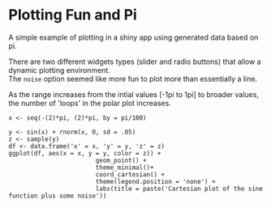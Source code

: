 # Plotting Fun and Pi
A simple example of plotting in a shiny app using generated data based on pi.

There are two different widgets types (slider and radio buttons) that allow a dynamic plotting environment.  
The `noise` option seemed like more fun to plot more than essentially a line.  

As the range increases from the intial values [-1pi to 1pi] to broader values, the number of 'loops' in the
polar plot increases.

```{r, echo = FALSE}
x <- seq(-(2)*pi, (2)*pi, by = pi/100)

y <- sin(x) + rnorm(x, 0, sd = .05)
z <- sample(y)
df <- data.frame('x' = x, 'y' = y, 'z' = z)
ggplot(df, aes(x = x, y = y, color = z)) +
                        geom_point() +
                        theme_minimal()+
                        coord_cartesian() +
                        theme(legend.position = 'none') +
                        labs(title = paste('Cartesian plot of the sine function plus some noise'))
                        
```                        
